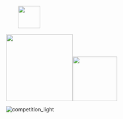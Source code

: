 &nbsp;&nbsp;&nbsp;&nbsp;&nbsp;&nbsp;&nbsp; <img src="https://github.com/kogisin/kogisin/blob/main/gifs/hi.gif" width="60px">

<p align="left">
    <img align="centre" src="https://github-readme-stats-eight-theta.vercel.app/api?username=dailysergey&show_icons=true&hide_border=true&include_all_commits=true&count_private=true&bg_color=00000000&theme=tokyonight" height=180px/><img height="120px" src="https://github-readme-stats.vercel.app/api/top-langs/?username=dailysergey&hide=html&hide_title=true&hide_border=true&layout=compact&langs_count=8&theme=tokyonight&bg_color=00000000" />
</p>

![competition_light](https://road-to-kaggle-grandmaster.vercel.app/api/badges/dailysergey/competition/light)
